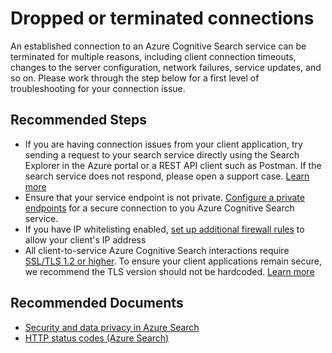 <properties
	pageTitle="Connectivity/Dropped or terminated connections"
	description="Connectivity/Dropped or terminated connections"
	service="microsoft.search"
	resource="searchservices"
	authors="mrcarter8"
	ms.author="mcarter"
	selfHelpType="resource"
	displayOrder="27"
	supportTopicIds="32681346"
	resourceTags=""
	productPesIds="15568"
	articleId="search-droppedorterminatedconnections"
	cloudEnvironments="public, Fairfax"
	ownershipId="AzureSearch_AzureSearch"
/>

# Dropped or terminated connections

An established connection to an Azure Cognitive Search service can be terminated for multiple reasons, including client connection timeouts, changes to the server configuration, network failures, service updates, and so on. Please work through the step below for a first level of troubleshooting for your connection issue.

## **Recommended Steps**

* If you are having connection issues from your client application, try sending a request to your search service directly using the Search Explorer in the Azure portal or a REST API client such as Postman.  If the search service does not respond, please open a support case.  [Learn more](https://docs.microsoft.com/azure/search/search-get-started-postman)
* Ensure that your service endpoint is not private.  [Configure a private endpoints](https://aka.ms/acsprivatelink) for a secure connection to you Azure Cognitive Search service.
* If you have IP whitelisting enabled, [set up additional firewall rules](https://docs.microsoft.com/rest/api/searchmanagement/2019-10-01-preview/createorupdate-service#iprule) to allow your client's IP address
* All client-to-service Azure Cognitive Search interactions require [SSL/TLS 1.2 or higher](https://docs.microsoft.com/security/solving-tls1-problem). To ensure your client applications remain secure, we recommend the TLS version should not be hardcoded.  [Learn more](https://docs.microsoft.com/dotnet/framework/network-programming/tls)

## **Recommended Documents**

* [Security and data privacy in Azure Search](https://docs.microsoft.com/azure/search/search-security-overview#encrypted-transmission-and-storage)<br>
* [HTTP status codes (Azure Search)](https://docs.microsoft.com/rest/api/searchservice/http-status-codes)<br>
